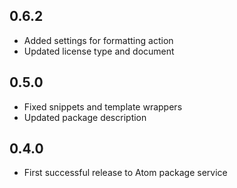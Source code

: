 ## 0.6.2
* Added settings for formatting action
* Updated license type and document

## 0.5.0
* Fixed snippets and template wrappers
* Updated package description

## 0.4.0
* First successful release to Atom package service

